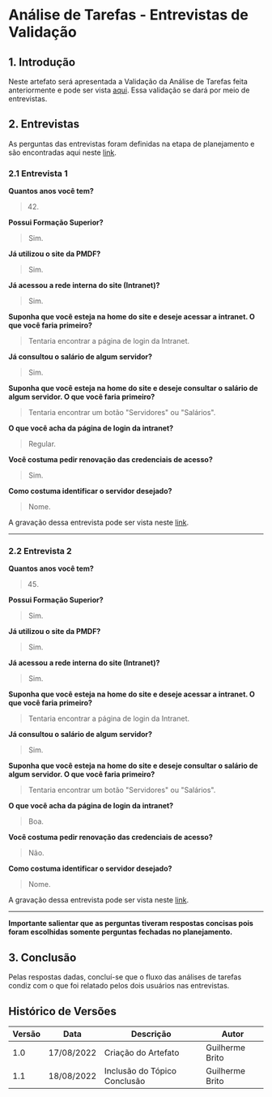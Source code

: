 # Análise de Tarefas - Entrevistas de Validação

## 1. Introdução

Neste artefato será apresentada a Validação da Análise de Tarefas feita anteriormente e pode ser
vista [aqui](analise_de_requisitos/analise_de_tarefas.md).
Essa validação se dará por meio de entrevistas.

## 2. Entrevistas

As perguntas das entrevistas foram definidas na etapa de planejamento e são encontradas aqui
neste [link](nivel1/planejamento_analise_tarefas.md).

### 2.1 Entrevista 1

**Quantos anos você tem?**

> 42.

**Possui Formação Superior?**

> Sim.

**Já utilizou o site da PMDF?**

> Sim.

**Já acessou a rede interna do site (Intranet)?**

> Sim.

**Suponha que você esteja na home do site e deseje acessar a intranet. O que você faria primeiro?**

> Tentaria encontrar a página de login da Intranet.

**Já consultou o salário de algum servidor?**

> Sim.

**Suponha que você esteja na home do site e deseje consultar o salário de algum servidor. O que você faria primeiro?**

> Tentaria encontrar um botão "Servidores" ou "Salários".

**O que você acha da página de login da intranet?**

> Regular.

**Você costuma pedir renovação das credenciais de acesso?**

> Sim.

**Como costuma identificar o servidor desejado?**

> Nome.

A gravação dessa entrevista pode ser vista neste [link](https://www.youtube.com/watch?v=SUF0ygFnaRY).
____

### 2.2 Entrevista 2

**Quantos anos você tem?**

> 45.

**Possui Formação Superior?**

> Sim.

**Já utilizou o site da PMDF?**

> Sim.

**Já acessou a rede interna do site (Intranet)?**

> Sim.

**Suponha que você esteja na home do site e deseje acessar a intranet. O que você faria primeiro?**

> Tentaria encontrar a página de login da Intranet.

**Já consultou o salário de algum servidor?**

> Sim.

**Suponha que você esteja na home do site e deseje consultar o salário de algum servidor. O que você faria primeiro?**

> Tentaria encontrar um botão "Servidores" ou "Salários".

**O que você acha da página de login da intranet?**

> Boa.

**Você costuma pedir renovação das credenciais de acesso?**

> Não.

**Como costuma identificar o servidor desejado?**

> Nome.

A gravação dessa entrevista pode ser vista neste [link](https://www.youtube.com/watch?v=uTPBJdjQPeo).

____

**Importante salientar que as perguntas tiveram respostas concisas pois foram escolhidas somente perguntas fechadas no
planejamento.**

## 3. Conclusão

Pelas respostas dadas, concluí-se que o fluxo das análises de tarefas condiz com o que foi relatado pelos dois usuários
nas entrevistas.

## Histórico de Versões

| Versão | Data       | Descrição                    | Autor           |
|--------|------------|------------------------------|-----------------|
| 1.0    | 17/08/2022 | Criação do Artefato          | Guilherme Brito |
| 1.1    | 18/08/2022 | Inclusão do Tópico Conclusão | Guilherme Brito |




